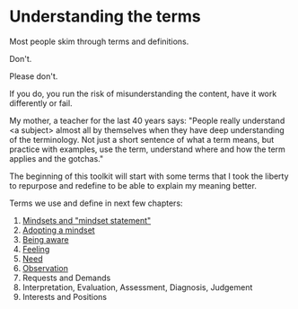 # Understanding the terms

Most people skim through terms and definitions.&#x20;

Don't.

Please don't.

If you do, you run the risk of misunderstanding the content, have it work differently or fail.

My mother, a teacher for the last 40 years says: "People really understand \<a subject> almost all by themselves when they have deep understanding of the terminology. Not just a short sentence of what a term means, but practice with examples, use the term, understand where and how the term applies and the gotchas."

The beginning of this toolkit will start with some terms that I took the liberty to repurpose and redefine to be able to explain my meaning better.

Terms we use and define in next few chapters:

1. [Mindsets and "mindset statement"](../mindsets/term-mindset-statements.md)
2. [Adopting a mindset](broken-reference)
3. [Being aware](../learn-a-new-language/being-aware-means-to-understand-our-momentous-internal-state.md)
4. [Feeling](../learn-a-new-language/term-feelings-are-whats-alive-inside-us.md)
5. [Need](../learn-a-new-language/term-needs-are-our-deepest-motivations-behind-anything-we-think-say-or-do.md)
6. [Observation](../learn-a-new-language/term-observation-is-something-we-can-record-on-camera-or-microphone-or-notice-of-ourselves.md)
7. Requests and Demands
8. Interpretation, Evaluation, Assessment, Diagnosis, Judgement
9. Interests and Positions



